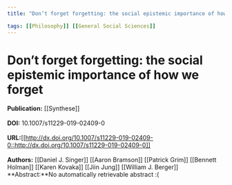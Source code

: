 ```yaml
---
title: "Don’t forget forgetting: the social epistemic importance of how we forget"

tags: [[Philosophy]] [[General Social Sciences]]
---
```


# Don’t forget forgetting: the social epistemic importance of how we forget

**Publication:** [[Synthese]]<br><br>**DOI:** 10.1007/s11229-019-02409-0                                                                                    
<br>**URL:**[[http://dx.doi.org/10.1007/s11229-019-02409-0::http://dx.doi.org/10.1007/s11229-019-02409-0]]<br><br>**Authors:** [[Daniel J. Singer]] [[Aaron Bramson]] [[Patrick Grim]] [[Bennett Holman]] [[Karen Kovaka]] [[Jiin Jung]] [[William J. Berger]] <br>**Abstract:**No automatically retrievable abstract :(

